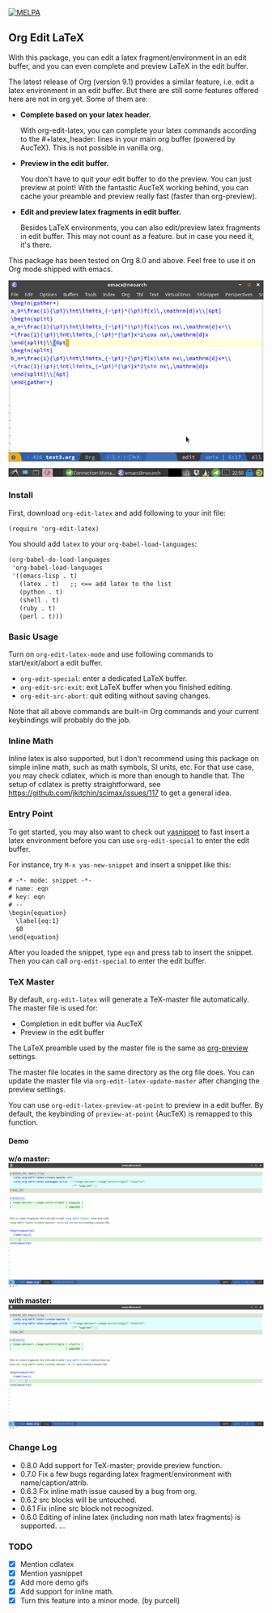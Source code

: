 [![MELPA](http://melpa.milkbox.net/packages/org-edit-latex-badge.svg)](http://melpa.milkbox.net/#/org-edit-latex)

## Org Edit LaTeX

With this package, you can edit a latex fragment/environment in an edit
buffer, and you can even complete and preview LaTeX in the edit buffer.

The latest release of Org (version 9.1) provides a similar feature, i.e. edit
a latex environment in an edit buffer. But there are still some features
offered here are not in org yet. Some of them are:

- **Complete based on your latex header.**

  With org-edit-latex, you can complete your latex commands according to the
  #+latex_header: lines in your main org buffer (powered by AucTeX). This is not
  possible in vanilla org.

- **Preview in the edit buffer.**

  You don't have to quit your edit buffer to do the preview. You can just
  preview at point! With the fantastic AucTeX working behind, you can cache
  your preamble and preview really fast (faster than org-preview).

- **Edit and preview latex fragments in edit buffer.**

  Besides LaTeX environments, you can also edit/preview latex fragments in edit
  buffer. This may not count as a feature. but in case you need it, it's there.

This package has been tested on Org 8.0 and above. Feel free to use it on
Org mode shipped with emacs.

![org-edit-latex](./screenshots/demo.gif)

### Install

First, download `org-edit-latex` and add following to your init file:

```
(require 'org-edit-latex)
```

You should add `latex` to your `org-babel-load-languages`:

```
(org-babel-do-load-languages
 'org-babel-load-languages
 '((emacs-lisp . t)
   (latex . t)   ;; <== add latex to the list
   (python . t)
   (shell . t)
   (ruby . t)
   (perl . t)))
```

### Basic Usage
Turn on `org-edit-latex-mode` and use following commands to start/exit/abort a
edit buffer.

- `org-edit-special`: enter a dedicated LaTeX buffer.
- `org-edit-src-exit`: exit LaTeX buffer when you finished editing.
- `org-edit-src-abort`: quit editing without saving changes.

Note that all above commands are built-in Org commands and your current
keybindings will probably do the job.

### Inline Math
Inline latex is also supported, but I don't recommend using this package on
simple inline math, such as math symbols, SI units, etc. For that use case, you
may check cdlatex, which is more than enough to handle that. The setup of
cdlatex is pretty straightforward, see
<https://github.com/jkitchin/scimax/issues/117> to get a general idea.

### Entry Point
To get started, you may also want to check out
[yasnippet](https://github.com/joaotavora/yasnippet) to fast insert a latex
environment before you can use `org-edit-special` to enter the edit buffer.

For instance, try `M-x yas-new-snippet` and insert a snippet like this:
```
# -*- mode: snippet -*-
# name: eqn
# key: eqn
# --
\begin{equation}
  \label{eq:1}
  $0
\end{equation}
```
After you loaded the snippet, type `eqn` and press tab to insert the snippet.
Then you can call `org-edit-special` to enter the edit buffer.

### TeX Master
By default, `org-edit-latex` will generate a TeX-master file automatically. The
master file is used for:

- Completion in edit buffer via AucTeX
- Preview in the edit buffer

The LaTeX preamble used by the master file is the same as
[org-preview](http://orgmode.org/worg/org-tutorials/org-latex-preview.html)
settings. 

The master file locates in the same directory as the org file does. You can
update the master file via `org-edit-latex-update-master` after changing the
preview settings.

You can use `org-edit-latex-preview-at-point` to preview in a edit buffer. By
default, the keybinding of `preview-at-point` (AucTeX) is remapped to this
function.

#### Demo
**w/o master:**
![without master](./screenshots/without-master.gif)

**with master:**
![with master](./screenshots/with-master.gif)

### Change Log
- 0.8.0 Add support for TeX-master; provide preview function.
- 0.7.0 Fix a few bugs regarding latex fragment/environment with name/caption/attrib.
- 0.6.3 Fix inline math issue caused by a bug from org.
- 0.6.2 src blocks will be untouched.
- 0.6.1 Fix inline src block not recognized.
- 0.6.0 Editing of inline latex (including non math latex fragments) is supported.
...

### TODO
- [x] Mention cdlatex
- [x] Mention yasnippet
- [x] Add more demo gifs
- [x] Add support for inline math.
- [x] Turn this feature into a minor mode. (by purcell)
